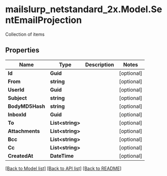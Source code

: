 # mailslurp_netstandard_2x.Model.SentEmailProjection
Collection of items

## Properties

Name | Type | Description | Notes
------------ | ------------- | ------------- | -------------
**Id** | **Guid** |  | [optional] 
**From** | **string** |  | [optional] 
**UserId** | **Guid** |  | [optional] 
**Subject** | **string** |  | [optional] 
**BodyMD5Hash** | **string** |  | [optional] 
**InboxId** | **Guid** |  | [optional] 
**To** | **List&lt;string&gt;** |  | [optional] 
**Attachments** | **List&lt;string&gt;** |  | [optional] 
**Bcc** | **List&lt;string&gt;** |  | [optional] 
**Cc** | **List&lt;string&gt;** |  | [optional] 
**CreatedAt** | **DateTime** |  | [optional] 

[[Back to Model list]](../README#documentation-for-models) [[Back to API list]](../README#documentation-for-api-endpoints) [[Back to README]](../README)

